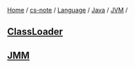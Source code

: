 [Home](https://mengxianbin.github.io) /
[cs-note](https://mengxianbin.github.io/cs-note/content) /
[Language](https://mengxianbin.github.io/cs-note/content/Language) /
[Java](https://mengxianbin.github.io/cs-note/content/Language/Java) /
[JVM](https://mengxianbin.github.io/cs-note/content/Language/Java/JVM) /

## [ClassLoader](https://mengxianbin.github.io/cs-note/content/Language/Java/JVM/ClassLoader)

## [JMM](https://mengxianbin.github.io/cs-note/content/Language/Java/JVM/JMM)
